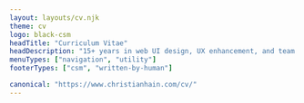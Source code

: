```yaml
---
layout: layouts/cv.njk
theme: cv
logo: black-csm
headTitle: "Curriculum Vitae"
headDescription: "15+ years in web UI design, UX enhancement, and team building. Expert in e-commerce, enterprise site redesigns, and development best practices."
menuTypes: ["navigation", "utility"]
footerTypes: ["csm", "written-by-human"]

canonical: "https://www.christianhain.com/cv/"
---
```

